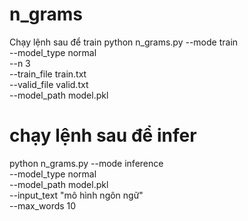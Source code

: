 # n_grams

Chạy lệnh sau để train
python n_grams.py --mode train \
                  --model_type normal \
                  --n 3 \
                  --train_file train.txt \
                  --valid_file valid.txt \
                  --model_path model.pkl

# chạy lệnh sau để infer
python n_grams.py --mode inference \
                  --model_type normal \
                  --model_path model.pkl \
                  --input_text "mô hình ngôn ngữ" \
                  --max_words 10
